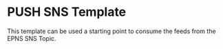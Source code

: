 # PUSH SNS Template


This template can be used a starting point to consume the feeds from the EPNS SNS Topic.

